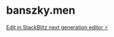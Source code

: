 # banszky.men

[Edit in StackBlitz next generation editor ⚡️](https://stackblitz.com/~/github.com/sbanszky/banszky.men)